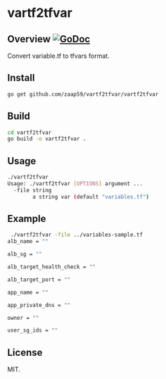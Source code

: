# vartf2tfvar

## Overview [![GoDoc](https://godoc.org/github.com/zaap59/vartf2tfvar?status.svg)](https://godoc.org/github.com/zaap59/vartf2tfvar)

Convert variable.tf to tfvars format.

## Install

```sh
go get github.com/zaap59/vartf2tfvar/vartf2tfvar
```

## Build

```sh
cd vartf2tfvar
go build -o vartf2tfvar .
```

## Usage 

```sh
./vartf2tfvar
Usage: ./vartf2tfvar [OPTIONS] argument ...
  -file string
        a string var (default "variables.tf")
```

## Example 

```sh
 ./vartf2tfvar -file ../variables-sample.tf 
alb_name = ""

alb_sg = ""

alb_target_health_check = ""

alb_target_port = ""

app_name = ""

app_private_dns = ""

owner = ""

user_sg_ids = ""
```

## License

MIT.
